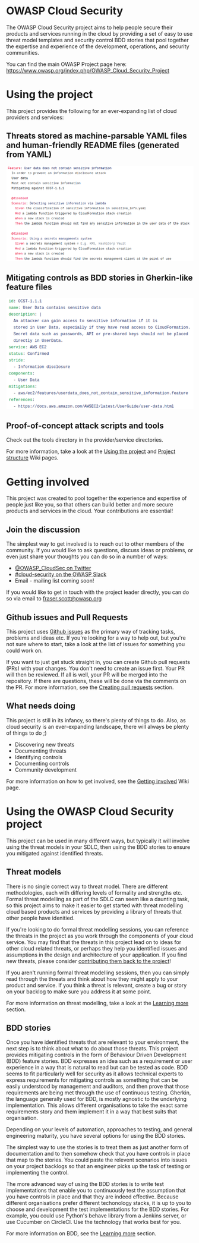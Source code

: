 # OWASP Cloud Security

The OWASP Cloud Security project aims to help people secure their products and services running in the cloud by providing a set of easy to use threat model templates and security control BDD stories that pool together the expertise and experience of the development, operations, and security communities.

You can find the main OWASP Project page here: https://www.owasp.org/index.php/OWASP_Cloud_Security_Project

# Using the project

This project provides the following for an ever-expanding list of cloud providers and services:

## Threats stored as machine-parsable YAML files and human-friendly README files (generated from YAML)

![threats](/images/threats.png)

## Mitigating controls as BDD stories in Gherkin-like feature files

![bdd stories](/images/bdd.png)

## Proof-of-concept attack scripts and tools

Check out the tools directory in the provider/service directories.

For more information, take a look at the [Using the project](https://github.com/owasp-cloud-security/owasp-cloud-security/wiki/Using-the-project) and [Project structure](https://github.com/owasp-cloud-security/owasp-cloud-security/wiki/Project-structure) Wiki pages.

# Getting involved

This project was created to pool together the experience and expertise of people just like you, so that others can build better and more secure products and services in the cloud. Your contributions are essential!


## Join the discussion

The simplest way to get involved is to reach out to other members of the community. If you would like to ask questions, discuss ideas or problems, or even just share your thoughts you can do so in a number of ways:

* [@OWASP_CloudSec on Twitter](https://twitter.com/OWASP_CloudSec)
* [#cloud-security on the OWASP Slack](https://owasp.slack.com/messages/C7FRASYET/)
* Email - mailing list coming soon!

If you would like to get in touch with the project leader directly, you can do so via email to fraser.scott@owasp.org

## Github issues and Pull Requests

This project uses [Github issues](https://github.com/owasp-cloud-security/owasp-cloud-security/wiki/Working-with-Github-issues) as the primary way of tracking tasks, problems and ideas etc. If you're looking for a way to help out, but you're not sure where to start, take a look at the list of issues for something you could work on.

If you want to just get stuck straight in, you can create Github pull requests (PRs) with your changes. You don't need to create an issue first. Your PR will then be reviewed. If all is well, your PR will be merged into the repository. If there are questions, these will be done via the comments on the PR. For more information, see the [Creating pull requests](https://github.com/owasp-cloud-security/owasp-cloud-security/wiki/Creating-pull-requests) section.

## What needs doing

This project is still in its infancy, so there's plenty of things to do. Also, as cloud security is an ever-expanding landscape, there will always be plenty of things to do ;)

* Discovering new threats
* Documenting threats
* Identifying controls
* Documenting controls
* Community development

For more information on how to get involved, see the [Getting involved](https://github.com/owasp-cloud-security/owasp-cloud-security/wiki/Getting-involved) Wiki page.

# Using the OWASP Cloud Security project

This project can be used in many different ways, but typically it will involve using the threat models in your SDLC, then using the BDD stories to ensure you mitigated against identified threats.

## Threat models

There is no single correct way to threat model. There are different methodologies, each with differing levels of formality and strengths etc.  Formal threat modelling as part of the SDLC can seem like a daunting task, so this project aims to make it easier to get started with threat modelling cloud based products and services by providing a library of threats that other people have idenitied.

If you're looking to do formal threat modelling sessions, you can reference the threats in the project as you work through the components of your cloud service. You may find that the threats in this project lead on to ideas for other cloud related threats, or perhaps they help you identified issues and assumptions in the design and architecture of your application. If you find new threats, please consider [contributing them back to the project](https://github.com/owasp-cloud-security/owasp-cloud-security/wiki/Getting-involved)!

If you aren't running formal threat modelling sessions, then you can simply read through the threats and think about how they might apply to your product and service. If you think a threat is relevant, create a bug or story on your backlog to make sure you address it at some point.

For more information on threat modelling, take a look at the [Learning more](https://github.com/owasp-cloud-security/owasp-cloud-security/wiki/Learning-more) section.

## BDD stories

Once you have identified threats that are relevant to your environment, the next step is to think about what to do about those threats. This project provides mitigating controls in the form of Behaviour Driven Development (BDD) feature stories. BDD expresses an idea such as a requirement or user experience in a way that is natural to read but can be tested as code. BDD seems to fit particularly well for security as it allows technical experts to express requirements for mitigating controls as something that can be easily understood by management and auditors, and then prove that those requirements are being met through the use of continuous testing. Gherkin, the language generally used for BDD, is mostly agnostic to the underlying implementation. This allows different organisations to take the exact same requirements story and them implement it in a way that best suits that organisation.

Depending on your levels of automation, approaches to testing, and general engineering maturity, you have several options for using the BDD stories.

The simplest way to use the stories is to treat them as just another form of documentation and to then somehow check that you have controls in place that map to the stories. You could paste the relevent scenarios into issues on your project backlogs so that an engineer picks up the task of testing or implementing the control.

The more advanced way of using the BDD stories is to write test implementations that enable you to continuously test the assumption that you have controls in place and that they are indeed effective. Because different organisations prefer different techonology stacks, it is up to you to choose and development the test implementations for the BDD stories. For example, you could use Python's behave library from a Jenkins server, or use Cucumber on CircleCI. Use the technology that works best for you.

For more information on BDD, see the [Learning more](https://github.com/owasp-cloud-security/owasp-cloud-security/wiki/Learning-more) section.